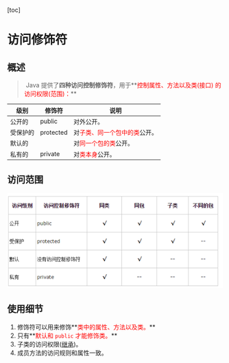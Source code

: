 [toc]

# 访问修饰符

## 概述

> ​	Java 提供了**四种访问控制修饰符**，用于**<span style="color: red">控制属性、方法以及类(接口) 的访问权限(范围)：</span>**

| 级别     | 修饰符    | 说明                                                         |
| -------- | --------- | ------------------------------------------------------------ |
| 公开的   | public    | 对外公开。                                                   |
| 受保护的 | protected | 对<span style="color: red">子类、同一个包中的类</span>公开。 |
| 默认的   |           | 对<span style="color: red">同一个包的类</span>公开。         |
| 私有的   | private   | 对<span style="color: red">类本身</span>公开。               |

## 访问范围

![fangwenxiushifu](../img/fangwenxiushifu.png)

## 使用细节

1. 修饰符可以用来修饰**<span style="color: red">类中的属性、方法以及类。</span>**
2. 只有**<span style="color: red">默认和 `public` 才能修饰类。</span>**
3. 子类的访问权限([继承]())。
4. 成员方法的访问规则和属性一致。
